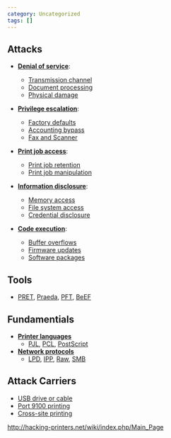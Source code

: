 ```yaml
---
category: Uncategorized
tags: []
---
```


## Attacks

-   **[Denial of service](http://hacking-printers.net/wiki/index.php/Denial_of_service "Denial of service")**:
    -   [Transmission channel](http://hacking-printers.net/wiki/index.php/Transmission_channel "Transmission channel")
    -   [Document processing](http://hacking-printers.net/wiki/index.php/Document_processing "Document processing")
    -   [Physical damage](http://hacking-printers.net/wiki/index.php/Physical_damage "Physical damage")

-   **[Privilege escalation](http://hacking-printers.net/wiki/index.php/Privilege_escalation "Privilege escalation")**:
    -   [Factory defaults](http://hacking-printers.net/wiki/index.php/Factory_defaults "Factory defaults")
    -   [Accounting bypass](http://hacking-printers.net/wiki/index.php/Accounting_bypass "Accounting bypass")
    -   [Fax and Scanner](http://hacking-printers.net/wiki/index.php/Fax_and_Scanner "Fax and Scanner")

-   **[Print job access](http://hacking-printers.net/wiki/index.php/Print_job_access "Print job access")**:
    -   [Print job retention](http://hacking-printers.net/wiki/index.php/Print_job_retention "Print job retention")
    -   [Print job manipulation](http://hacking-printers.net/wiki/index.php/Print_job_manipulation "Print job manipulation")

-   **[Information disclosure](http://hacking-printers.net/wiki/index.php/Information_disclosure "Information disclosure")**:
    -   [Memory access](http://hacking-printers.net/wiki/index.php/Memory_access "Memory access")
    -   [File system access](http://hacking-printers.net/wiki/index.php/File_system_access "File system access")
    -   [Credential disclosure](http://hacking-printers.net/wiki/index.php/Credential_disclosure "Credential disclosure")

-   **[Code execution](http://hacking-printers.net/wiki/index.php/Code_execution "Code execution")**:
    -   [Buffer overflows](http://hacking-printers.net/wiki/index.php/Buffer_overflows "Buffer overflows")
    -   [Firmware updates](http://hacking-printers.net/wiki/index.php/Firmware_updates "Firmware updates")
    -   [Software packages](http://hacking-printers.net/wiki/index.php/Software_packages "Software packages")

## Tools

-   [PRET](http://hacking-printers.net/wiki/index.php/PRET "PRET"), [Praeda](http://hacking-printers.net/wiki/index.php/Praeda "Praeda"), [PFT](http://hacking-printers.net/wiki/index.php/PFT "PFT"), [BeEF](http://hacking-printers.net/wiki/index.php/BeEF "BeEF")

## Fundamentials

-   **[Printer languages](http://hacking-printers.net/wiki/index.php/Fundamentals#Printer_Control_Languages "Fundamentals")**
    -   [PJL](http://hacking-printers.net/wiki/index.php/PJL "PJL"), [PCL](http://hacking-printers.net/wiki/index.php/PCL "PCL"), [PostScript](http://hacking-printers.net/wiki/index.php/PostScript "PostScript")
-   **[Network protocols](http://hacking-printers.net/wiki/index.php/Fundamentals#Network_printing_protocols "Fundamentals")**
    -   [LPD](http://hacking-printers.net/wiki/index.php/LPD "LPD"), [IPP](http://hacking-printers.net/wiki/index.php/IPP "IPP"), [Raw](http://hacking-printers.net/wiki/index.php/Raw "Raw"), [SMB](http://hacking-printers.net/wiki/index.php/SMB "SMB")

## Attack Carriers

-   [USB drive or cable](http://hacking-printers.net/wiki/index.php/USB_drive_or_cable "USB drive or cable")
-   [Port 9100 printing](http://hacking-printers.net/wiki/index.php/Port_9100_printing "Port 9100 printing")
-   [Cross-site printing](http://hacking-printers.net/wiki/index.php/Cross-site_printing "Cross-site printing")

http://hacking-printers.net/wiki/index.php/Main_Page